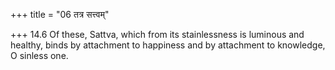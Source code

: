 +++
title = "06 तत्र सत्त्वम्"

+++
14.6 Of these, Sattva, which from its stainlessness is luminous and
healthy, binds by attachment to happiness and by attachment to
knowledge, O sinless one.
